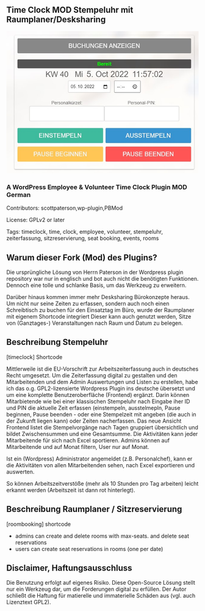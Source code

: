 ## Time Clock MOD Stempeluhr mit Raumplaner/Desksharing

![Stempeluhr](https://github.com/svenbolte/time-clock/blob/main/assets/Screenshot-1.jpg?raw=true)

### A WordPress Employee & Volunteer Time Clock Plugin MOD German

Contributors: scottpaterson,wp-plugin,PBMod

License: GPLv2 or later

Tags: timeclock, time, clock, employee, volunteer, stempeluhr, zeiterfassung, sitzreservierung, seat booking, events, rooms


## Warum dieser Fork (Mod) des Plugins?

Die ursprüngliche Lösung von Herrn Paterson in der Wordpress plugin repository war nur in englisch
und bot auch nicht die benötigten Funktionen. Dennoch eine tolle und schlanke Basis, um das Werkzeug zu erweitern.

Darüber hinaus kommen immer mehr Desksharing Bürokonzepte heraus. Um nicht nur seine Zeiten zu erfassen, sondern auch 
noch einen Schreibtisch zu buchen für den Einsatztag im Büro, wurde der Raumplaner mit eigenem Shortcode integriert
Dieser kann auch genutzt werden, Sitze von (Ganztages-) Veranstaltungen nach Raum und Datum zu belegen.


## Beschreibung Stempeluhr

[timeclock] Shortcode

Mittlerweile ist die EU-Vorschrift zur Arbeitszeiterfassung auch in deutsches Recht umgesetzt.
Um die Zeiterfassung digital zu gestalten und den Mitarbeitenden und dem Admin Auswertungen und Listen zu erstellen,
habe ich das o.g. GPL2-lizensierte Wordpress Plugin ins deutsche übersetzt und um eine komplette Benutzeroberfläche
(Frontend) ergänzt. Darin können Mitarbietende wie bei einer klassischen Stempeluhr nach Eingabe iher ID und PIN 
die aktuelle Zeit erfassen (einstempeln, ausstelmepln, Pause beginnen, Pause beenden - 
oder eine Stempelzeit mit angeben (die auch in der Zukunft liegen kann) oder Zeiten nacherfassen.
Das neue Ansicht Frontend listet die Stempelvorgänge nach Tagen gruppiert übersichtlich und bildet Zwischensummen und eine Gesamtsumme.
Die Aktivitäten kann jeder Mitarbeitende für sich nach Excel sportieren.
Admins können auf Mitarbeitende und auf Monat filtern, User nur auf Monat.

Ist ein (Wordpress) Administrator angemeldet (z.B. Personalchef), kann er die Aktivitäten von allen Mitarbeitenden sehen,
nach Excel exportieren und auswerten.

So können Arbeitszeitverstöße (mehr als 10 Stunden pro Tag arbeiten) leicht erkannt werden (Arbeitszeit ist dann rot hinterlegt).

## Beschreibung Raumplaner / Sitzreservierung

[roombooking] shortcode
* admins can create and delete rooms with max-seats. and delete seat reservations
* users can create seat reservations in rooms (one per date)


## Disclaimer, Haftungsausschluss

Die Benutzung erfolgt auf eigenes Risiko. Diese Open-Source Lösung stellt nur ein Werkzeug dar, um die Forderungen digital zu erfüllen.
Der Autor schließt die Haftung für matierelle und immaterielle Schäden aus (vgl. auch Lizenztext GPL2).
